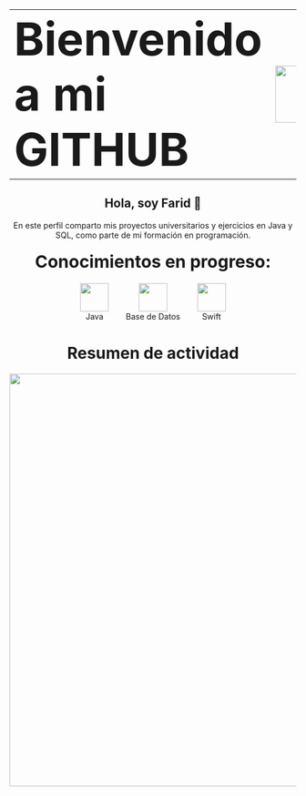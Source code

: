 <!-- Encabezado con GIF a la derecha -->
<table align="center" border="0" cellspacing="0" cellpadding="0" style="border-collapse: collapse; border: none;">
  <tr>
    <td style="vertical-align: middle; padding-right: 15px; border: none;">
      <h1 style="font-size: 80px; margin: 0; padding: 0;">Bienvenido a mi GITHUB</h1>
    </td>
    <td style="vertical-align: middle; border: none;">
      <img src="https://media1.giphy.com/media/v1.Y2lkPTc5MGI3NjExa3N0NjhnbGVoNzJxcjkwY3lxeWZyZ2N4NWdmZzZvODh2Z2p5ZzloNyZlcD12MV9pbnRlcm5hbF9naWZfYnlfaWQmY3Q9cw/5eLDrEaRGHegx2FeF2/giphy.gif" width="100"/>
    </td>
  </tr>
</table>

<!-- Presentación personal -->
<div align="center" style="margin-top: 20px; margin-bottom: 20px;">
  <h2>Hola, soy Farid 👋</h2>
  <p>En este perfil comparto mis proyectos universitarios y ejercicios en Java y SQL, como parte de mi formación en programación.</p>
</div>
<!-- Conocimientos en progreso -->
<div align="center" style="margin-top: 20px; margin-bottom: 20px;">
  <span style="font-size: 30px; font-weight: bold;">Conocimientos en progreso:</span>
</div>

<div align="center" style="display: flex; justify-content: center; flex-wrap: wrap; gap: 30px; margin-bottom: 20px;">
  <div style="text-align: center;">
    <img src="https://cdn.jsdelivr.net/gh/devicons/devicon/icons/java/java-original.svg" width="50"/><br>
    <span>Java</span>
  </div>
  <div style="text-align: center;">
    <img src="https://cdn.jsdelivr.net/gh/devicons/devicon/icons/postgresql/postgresql-original.svg" width="50"/><br>
    <span>Base de Datos</span>
  </div>
  <div style="text-align: center;">
    <img src="https://cdn.jsdelivr.net/gh/devicons/devicon/icons/swift/swift-original.svg" width="50"/><br>
    <span>Swift</span>
  </div>
</div>

<!-- GitHub Metrics -->
<h1 align="center">Resumen de actividad </h1>
<p align="center">
  <img width="725em" src="https://github-profile-summary-cards.vercel.app/api/cards/profile-details?username=CodeByFarid&theme=github_dark" />
</p>
